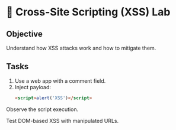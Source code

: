 # 🧪 Cross-Site Scripting (XSS) Lab

## Objective
Understand how XSS attacks work and how to mitigate them.

## Tasks
1. Use a web app with a comment field.
2. Inject payload:
   ```html
   <script>alert('XSS')</script>
   ```
Observe the script execution.

Test DOM-based XSS with manipulated URLs.
